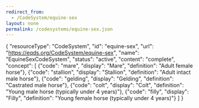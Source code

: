 ```yaml
---
redirect_from:
  - /CodeSystem/equine-sex
layout: none
permalink: /codesystems/equine-sex.json
---
```

{
  "resourceType": "CodeSystem",
  "id": "equine-sex",
  "url": "https://eqds.org/CodeSystem/equine-sex",
  "name": "EquineSexCodeSystem",
  "status": "active",
  "content": "complete",
  "concept": [
    {"code": "mare", "display": "Mare", "definition": "Adult female horse"},
    {"code": "stallion", "display": "Stallion", "definition": "Adult intact male horse"},
    {"code": "gelding", "display": "Gelding", "definition": "Castrated male horse"},
    {"code": "colt", "display": "Colt", "definition": "Young male horse (typically under 4 years)"},
    {"code": "filly", "display": "Filly", "definition": "Young female horse (typically under 4 years)"}
  ]
}